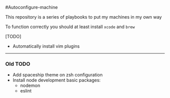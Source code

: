 #Autoconfigure-machine

This repository is a series of playbooks to put my machines in my own way

To function correctly you should at least install `xcode` and `brew`


[TODO]

- Automatically install vim plugins

---
### Old TODO
- Add spaceship theme on zsh configuration
- Install node development basic packages:
  - nodemon
  - eslint
